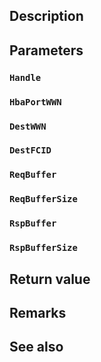 ## Description

## Parameters

### `Handle`

### `HbaPortWWN`

### `DestWWN`

### `DestFCID`

### `ReqBuffer`

### `ReqBufferSize`

### `RspBuffer`

### `RspBufferSize`

## Return value

## Remarks

## See also
